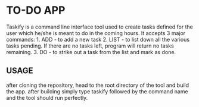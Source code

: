 # TO-DO APP
Taskify is a command line interface tool used to create tasks defined for the user which he/she is meant to do in the coming hours. 
It accepts 3 major commands: 1. ADD - to add a new task
                             2. LIST - to list down all the various tasks pending. If there are no tasks left, program will return no tasks remaining.
                             3. DO - to strike out a task from the list and mark as done.
## USAGE
after cloning the repository, head to the root directory of the tool and build the app.
after building simply type taskify followed by the command name and the tool should run perfectly.

